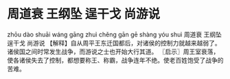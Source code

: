 # 周道衰     王纲坠     逞干戈     尚游说

zhōu dào shuāi 	wáng gāng zhuì 	chěng gān gē 	shàng yóu shuì
周道衰 	王纲坠 	逞干戈 	尚游说
【解释】自从周平王东迁国都后，对诸侯的控制力就越来越弱了。诸侯国之间时常发生战争，而游说之士也开始大行其道。
〖启示〗周王室衰落，使各诸侯失去了控制，都想要称王、称霸，战争连年不绝。使老百姓饱受了战争的苦难。
